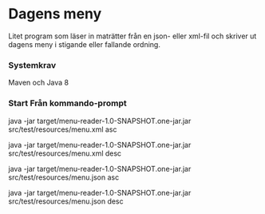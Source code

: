 # Dagens meny

Litet program som läser in maträtter från en json- eller xml-fil och skriver ut dagens meny i stigande eller fallande ordning.

### Systemkrav

Maven och Java 8


### Start Från kommando-prompt

java -jar target/menu-reader-1.0-SNAPSHOT.one-jar.jar src/test/resources/menu.xml asc


java -jar target/menu-reader-1.0-SNAPSHOT.one-jar.jar src/test/resources/menu.xml desc


java -jar target/menu-reader-1.0-SNAPSHOT.one-jar.jar src/test/resources/menu.json asc


java -jar target/menu-reader-1.0-SNAPSHOT.one-jar.jar src/test/resources/menu.json desc






